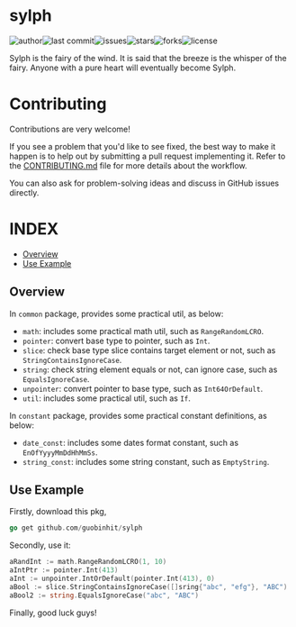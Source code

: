 # sylph

![author](https://img.shields.io/badge/author-chariesgavin-blueviolet.svg)![last
commit](https://img.shields.io/github/last-commit/guobinhit/sylph.svg)![issues](https://img.shields.io/github/issues/guobinhit/sylph.svg)![stars](https://img.shields.io/github/stars/guobinhit/sylph.svg)![forks](https://img.shields.io/github/forks/guobinhit/sylph.svg)![license](https://img.shields.io/github/license/guobinhit/sylph.svg)

Sylph is the fairy of the wind. It is said that the breeze is the whisper of the fairy. Anyone with a pure heart will
eventually become Sylph.

# Contributing

Contributions are very welcome!

If you see a problem that you'd like to see fixed, the best way to make it happen is to help out by submitting a pull request implementing it. Refer to the [CONTRIBUTING.md](../master/CONTRIBUTING.md) file for more details about the workflow.

You can also ask for problem-solving ideas and discuss in GitHub issues directly.

# INDEX

- [Overview](#overview)
- [Use Example](#use-example)

## Overview

In `common` package, provides some practical util, as below:

- `math`: includes some practical math util, such as `RangeRandomLCRO`.
- `pointer`: convert base type to pointer, such as `Int`.
- `slice`: check base type slice contains target element or not, such as `StringContainsIgnoreCase`.
- `string`: check string element equals or not, can ignore case, such as `EqualsIgnoreCase`.
- `unpointer`: convert pointer to base type, such as `Int64OrDefault`.
- `util`: includes some practical util, such as `If`.

In `constant` package, provides some practical constant definitions, as below:

- `date_const`: includes some dates format constant, such as `EnOfYyyyMmDdHhMmSs`.
- `string_const`: includes some string constant, such as `EmptyString`.

## Use Example

Firstly, download this pkg,

```go
go get github.com/guobinhit/sylph
```

Secondly, use it:

```go
aRandInt := math.RangeRandomLCRO(1, 10)
aIntPtr := pointer.Int(413)
aInt := unpointer.IntOrDefault(pointer.Int(413), 0)
aBool := slice.StringContainsIgnoreCase([]sring{"abc", "efg"}, "ABC")
aBool2 := string.EqualsIgnoreCase("abc", "ABC")
```

Finally, good luck guys!
